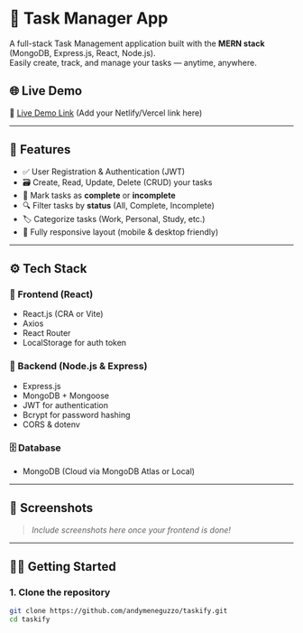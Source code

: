 # 📝 Task Manager App

A full-stack Task Management application built with the **MERN stack** (MongoDB, Express.js, React, Node.js).  
Easily create, track, and manage your tasks — anytime, anywhere.

## 🌐 Live Demo
🔗 [Live Demo Link](#) (Add your Netlify/Vercel link here)

---

## 🚀 Features

- ✅ User Registration & Authentication (JWT)
- 🗃️ Create, Read, Update, Delete (CRUD) your tasks
- 📌 Mark tasks as **complete** or **incomplete**
- 🔍 Filter tasks by **status** (All, Complete, Incomplete)
- 🏷️ Categorize tasks (Work, Personal, Study, etc.)
- 📱 Fully responsive layout (mobile & desktop friendly)

---

## ⚙️ Tech Stack

### 🧠 Frontend (React)
- React.js (CRA or Vite)
- Axios
- React Router
- LocalStorage for auth token

### 🔐 Backend (Node.js & Express)
- Express.js
- MongoDB + Mongoose
- JWT for authentication
- Bcrypt for password hashing
- CORS & dotenv

### 🗄️ Database
- MongoDB (Cloud via MongoDB Atlas or Local)

---

## 📸 Screenshots

> *Include screenshots here once your frontend is done!*

---

## 🧑‍💻 Getting Started

### 1. Clone the repository
```bash
git clone https://github.com/andymeneguzzo/taskify.git
cd taskify
